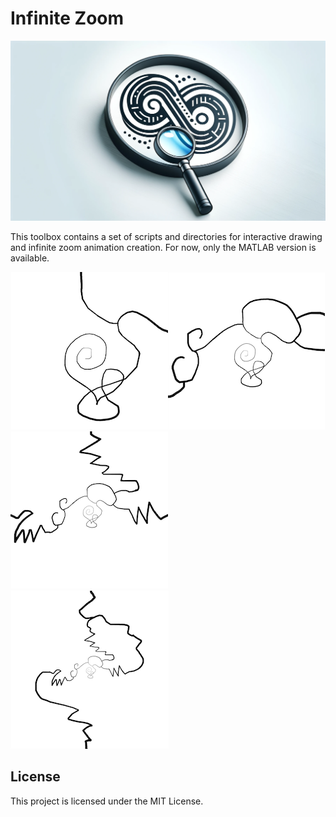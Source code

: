 # Infinite Zoom

![Infinite zoom logo](images/logo.png)

This toolbox contains a set of scripts and directories for interactive drawing and infinite zoom animation creation. For now, only the MATLAB version is available. 

![image 1](images/im1.png)![image 2](images/im2.png)![image 3](images/im3.png)![image 4](images/im4.png)

## License

This project is licensed under the MIT License.